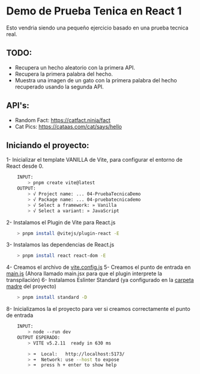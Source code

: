 # Demo de Prueba Tenica en React 1
Esto vendria siendo una pequeño ejercicio basado en una prueba tecnica real.

## TODO:
- Recupera un hecho aleatorio con la primera API.
- Recupera la primera palabra del hecho.
- Muestra una imagen de un gato con la primera palabra del hecho recuperado usando la segunda API.

## API's: 
- Random Fact: https://catfact.ninja/fact
- Cat Pics: https://cataas.com/cat/says/hello

## Iniciando el proyecto:
1- Inicializar el template VANILLA de Vite, para configurar el entorno de React desde 0.
```bash
    INPUT:
        > pnpm create vite@latest
    OUTPUT:
        > √ Project name: ... 04-PruebaTecnicaDemo   
        > √ Package name: ... 04-pruebatecnicademo
        > √ Select a framework: » Vanilla
        > √ Select a variant: » JavaScript
```
2- Instalamos el Plugin de Vite para React.js
```bash
    > pnpm install @vitejs/plugin-react -E
```
3- Instalamos las dependencias de React.js
```bash
    > pnpm install react react-dom -E
```
4- Creamos el archivo de [vite.config.js](./vite.config.js)
5- Creamos el punto de entrada en [main.js](./main.jsx) (Ahora llamado main.jsx para que el plugin interprete la transpilación)
6- Instalamos Eslinter Standard (ya configurado en la [carpeta madre](../package.json) del proyecto)
```bash
    > pnpm install standard -D
```
8- Inicializamos la el proyecto para ver si creamos correctamente el punto de entrada
```bash
    INPUT:
        > node --run dev
    OUTPUT ESPERADO:
        > VITE v5.2.11  ready in 630 ms

        > ➜  Local:   http://localhost:5173/
        > ➜  Network: use --host to expose
        > ➜  press h + enter to show help
```


